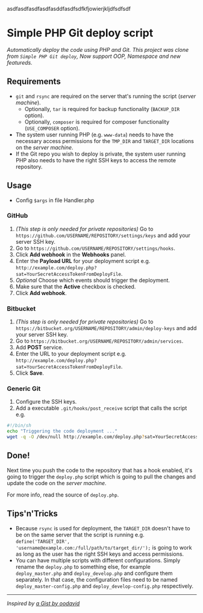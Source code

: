 asdfasdfasdfasdfasddfasdfsdfkfjowierjkljdfsdfsdf
# Simple PHP Git deploy script
_Automatically deploy the code using PHP and Git._
*This project was clone from `Simple PHP Git deploy`, Now support OOP, Namespace and new featureds.*

## Requirements

* `git` and `rsync` are required on the server that's running the script
  (_server machine_).
  - Optionally, `tar` is required for backup functionality (`BACKUP_DIR` option).
  - Optionally, `composer` is required for composer functionality (`USE_COMPOSER`
  option).
* The system user running PHP (e.g. `www-data`) needs to have the necessary
  access permissions for the `TMP_DIR` and `TARGET_DIR` locations on
  the _server machine_.
* If the Git repo you wish to deploy is private, the system user running PHP
  also needs to have the right SSH keys to access the remote repository.

## Usage

 * Config `$args` in file Handler.php

### GitHub

 1. _(This step is only needed for private repositories)_ Go to
    `https://github.com/USERNAME/REPOSITORY/settings/keys` and add your server
    SSH key.
 1. Go to `https://github.com/USERNAME/REPOSITORY/settings/hooks`.
 1. Click **Add webhook** in the **Webhooks** panel.
 1. Enter the **Payload URL** for your deployment script e.g. `http://example.com/deploy.php?sat=YourSecretAccessTokenFromDeployFile`.
 1. _Optional_ Choose which events should trigger the deployment.
 1. Make sure that the **Active** checkbox is checked.
 1. Click **Add webhook**.

### Bitbucket

 1. _(This step is only needed for private repositories)_ Go to
    `https://bitbucket.org/USERNAME/REPOSITORY/admin/deploy-keys` and add your
    server SSH key.
 1. Go to `https://bitbucket.org/USERNAME/REPOSITORY/admin/services`.
 1. Add **POST** service.
 1. Enter the URL to your deployment script e.g. `http://example.com/deploy.php?sat=YourSecretAccessTokenFromDeployFile`.
 1. Click **Save**.

### Generic Git

 1. Configure the SSH keys.
 1. Add a executable `.git/hooks/post_receive` script that calls the script e.g.

```sh
#!/bin/sh
echo "Triggering the code deployment ..."
wget -q -O /dev/null http://example.com/deploy.php?sat=YourSecretAccessTokenFromDeployFile
```

## Done!

Next time you push the code to the repository that has a hook enabled, it's
going to trigger the `deploy.php` script which is going to pull the changes and
update the code on the _server machine_.

For more info, read the source of `deploy.php`.

## Tips'n'Tricks

 * Because `rsync` is used for deployment, the `TARGET_DIR` doesn't have to be
   on the same server that the script is running e.g. `define('TARGET_DIR',
   'username@example.com:/full/path/to/target_dir/');` is going to work as long
   as the user has the right SSH keys and access permissions.
 * You can have multiple scripts with different configurations. Simply rename
   the `deploy.php` to something else, for example `deploy_master.php` and
   `deploy_develop.php` and configure them separately. In that case, the
   configuration files need to be named `deploy_master-config.php` and
   `deploy_develop-config.php` respectively.

---

_Inspired by [a Gist by oodavid](https://gist.github.com/1809044)_
